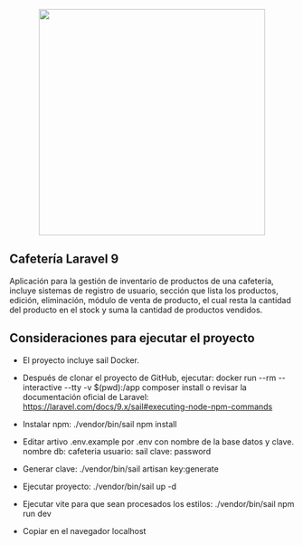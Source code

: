 <p align="center"><a href="https://laravel.com" target="_blank"><img src="https://raw.githubusercontent.com/laravel/art/master/logo-lockup/5%20SVG/2%20CMYK/1%20Full%20Color/laravel-logolockup-cmyk-red.svg" width="400"></a></p>


## Cafetería Laravel 9

Aplicación para la gestión de inventario de productos de una cafetería, incluye sistemas de registro de usuario, sección que lista los productos, edición, eliminación,  módulo de venta de producto, el cual resta la cantidad del producto en el stock y suma la cantidad de productos vendidos.

##  Consideraciones para ejecutar el proyecto

- El proyecto incluye sail Docker.

- Después de clonar el proyecto de GitHub, ejecutar: 
docker run --rm --interactive --tty -v $(pwd):/app composer install
o revisar la documentación oficial de Laravel: 
https://laravel.com/docs/9.x/sail#executing-node-npm-commands

- Instalar npm:
./vendor/bin/sail npm install

- Editar artivo .env.example por .env con nombre de la base datos y clave.
nombre db: cafeteria 
usuario: sail
clave: password

- Generar clave:
./vendor/bin/sail artisan key:generate

- Ejecutar proyecto:
./vendor/bin/sail up -d

- Ejecutar vite para que sean procesados los estilos:
./vendor/bin/sail npm run dev

- Copiar en el navegador localhost
